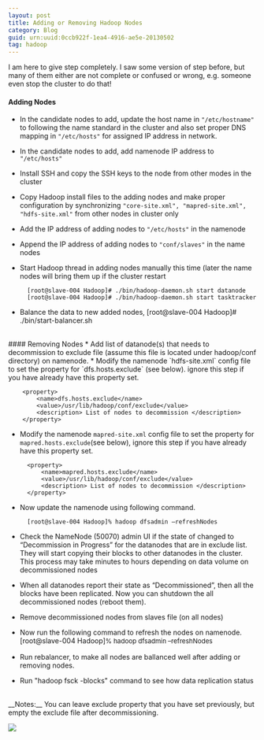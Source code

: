 ```yaml
---
layout: post
title: Adding or Removing Hadoop Nodes
category: Blog
guid: urn:uuid:0ccb922f-1ea4-4916-ae5e-20130502
tag: hadoop
---
```

I am here to give step completely. I saw some version of step before, but many of them either are not complete or confused or wrong, e.g. someone even stop the cluster to do that!
#### Adding Nodes 
* In the candidate nodes to add, update the host name in `"/etc/hostname"` to following the name standard in the cluster and also set proper DNS mapping in `"/etc/hosts"` for assigned IP address in network. 
* In the candidate nodes to add, add namenode IP address to `"/etc/hosts"` 
* Install SSH and copy the SSH keys to the node from other modes in the cluster 
* Copy Hadoop install files to the adding nodes and make proper configuration by synchronizing `"core-site.xml", "mapred-site.xml", "hdfs-site.xml"` from other nodes in cluster only 
* Add the IP address of adding nodes to `"/etc/hosts"` in the namenode 
* Append the IP address of adding nodes to `"conf/slaves"` in the name nodes 
* Start Hadoop thread in adding nodes manually this time (later the name nodes will bring them up if the cluster restart 

        [root@slave-004 Hadoop]# ./bin/hadoop-daemon.sh start datanode
        [root@slave-004 Hadoop]# ./bin/hadoop-daemon.sh start tasktracker

* Balance the data to new added nodes, [root@slave-004 Hadoop]# ./bin/start-balancer.sh

<br>
#### Removing Nodes
* Add list of datanode(s) that needs to decommission to exclude file (assume this file is located under hadoop/conf directory) on namenode.
* Modify the namenode `hdfs-site.xml` config file to set the property for `dfs.hosts.exclude` (see below). ignore this step if you have already have this property set.

        <property>
            <name>dfs.hosts.exclude</name>
            <value>/usr/lib/hadoop/conf/exclude</value>
            <description> List of nodes to decommission </description>
        </property>

* Modify the namenode `mapred-site.xml` config file to set the property for `mapred.hosts.exclude`(see below), ignore this step if you have already have this property set.

        <property>
            <name>mapred.hosts.exclude</name>
            <value>/usr/lib/hadoop/conf/exclude</value>
            <description> List of nodes to decommission </description>
        </property>

* Now update the namenode using following command. 

        [root@slave-004 Hadoop]% hadoop dfsadmin –refreshNodes
* Check the NameNode (50070) admin UI if the state of changed to “Decommission in Progress” for the datanodes that are in exclude list. They will start copying their blocks to other datanodes in the cluster. This process may take minutes to hours depending on data volume on decommissioned nodes
* When all datanodes report their state as “Decommissioned”, then all the blocks have been replicated. Now you can shutdown the all decommissioned nodes (reboot them). 
* Remove decommissioned nodes from slaves file (on all nodes) 
* Now run the following command to refresh the nodes on namenode. [root@slave-004 Hadoop]</span><span style="font-size: 13px;line-height: 19px">% hadoop dfsadmin –refreshNodes 
* Run rebalancer, to make all nodes are ballanced well after adding or removing nodes. 
* Run "hadoop fsck -blocks" command to see how data replication status</span> 

<br>
__Notes:__ You can leave exclude property that you have set previously, but empty the exclude file after decommissioning. 

![](http://i.imgur.com/M11e3Av.png)
